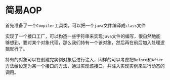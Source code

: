 # 简易AOP
首先准备了一个`Compiler`工具类，可以把一个`java`文件编译成`class`文件

实现了一个接口工厂，可以构造一些字符串来实现`java`文件的编写，很自然地能够想到，要对某个对象代理，那么我们持有一个该对象，然后再在前后加入处理逻辑就行了。

持有的对象可以在创建完实例对象后进行注入，同样的可以考虑把`Before`和`After`方法给设定为某一个接口的方法，通过实现该接口，并注入实现实例来进行动态的调用。
